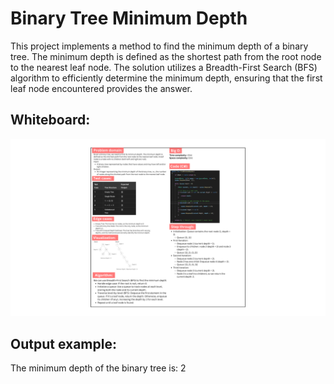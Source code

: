 # Binary Tree Minimum Depth

This project implements a method to find the minimum depth of a binary tree. The minimum depth is defined as the shortest path from the root node to the nearest leaf node. The solution utilizes a Breadth-First Search (BFS) algorithm to efficiently determine the minimum depth, ensuring that the first leaf node encountered provides the answer.


## Whiteboard:

![Whiteboard](minimum_depth_wb.png)


## Output example:

The minimum depth of the binary tree is: 2